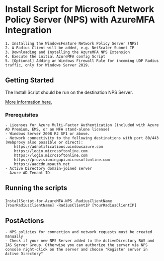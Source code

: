 # Install Script for Microsoft Network Policy Server (NPS) with AzureMFA Integration

```
1. Installing the WindowsFeature Network Policy Server (NPS)
2. A Radius Client will be added, e.g. NetScaler Subnet IP
3. Downloading and Installing the AzureMFA NPS Extension
4. Execute the initial AzureMFA config Script
5. [Optional] Adding an Windows Firewall Rule for incoming UDP Radius traffic, only for Windows Server 2019.
```

## Getting Started

The Install Script should be run on the destination NPS Server.

[More information here.](https://docs.microsoft.com/de-de/azure/active-directory/authentication/howto-mfa-nps-extension)

### Prerequisites

```
- Licenses for Azure Multi-Factor Authentication (included with Azure AD Premium, EMS, or an MFA stand-alone license)
- Windows Server 2008 R2 SP1 or above.
- Network connectivity to the following destinations with port 80/443 (Webproxy also possible or direct):
	https://adnotifications.windowsazure.com
	https://login.microsoftonline.com
	https://login.microsoftonline.com
	https://provisioningapi.microsoftonline.com
	https://aadcdn.msauth.net
- Active Directory domain-joined server
- Azure AD Tenant ID
```

## Running the scripts

### 

```
InstallScript-for-AzureMFA-NPS -RadiusClientName [YourRadiusClientName] -RadiusClientIP [YourRadiusClientIP]
```

## PostActions

```
- NPS policies for connection and network requests must be created manually
- Check if your new NPS Server added to the ActiveDirectory RAS and IAS Server Group. Otherwise you can authorize the server via NPS console right-click on the server and choose "Register server in Active Directory"
```

#